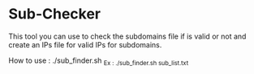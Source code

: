 # Sub-Checker
This tool you can use to check the subdomains file if is valid or not and create an IPs file for valid IPs for subdomains.


How to use : ./sub_finder.sh <sub list>
Ex : ./sub_finder.sh sub_list.txt
